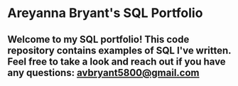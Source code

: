 # Areyanna Bryant's SQL Portfolio

## Welcome to my SQL portfolio! This code repository contains examples of SQL I've written. Feel free to take a look and reach out if you have any questions: avbryant5800@gmail.com

